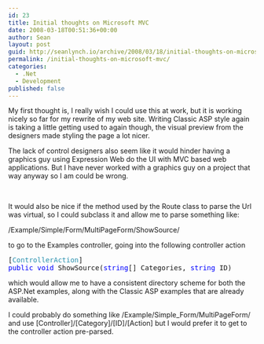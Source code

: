 ```yaml
---
id: 23
title: Initial thoughts on Microsoft MVC
date: 2008-03-18T00:51:36+00:00
author: Sean
layout: post
guid: http://seanlynch.io/archive/2008/03/18/initial-thoughts-on-microsoft-mvc.aspx
permalink: /initial-thoughts-on-microsoft-mvc/
categories:
  - .Net
  - Development
published: false
---
```

My first thought is, I really wish I could use this at work, but it is working nicely so far for my rewrite of my web site. Writing Classic ASP style again is taking a little getting used to again though, the visual preview from the designers made styling the page a lot nicer. 

The lack of control designers also seem like it would hinder having a graphics guy using Expression Web do the UI with MVC based web applications. But I have never worked with a graphics guy on a project that way anyway so I am could be wrong.

 

It would also be nice if the method used by the Route class to parse the Url was virtual, so I could subclass it and allow me to parse something like:

/Example/Simple/Form/MultiPageForm/ShowSource/

to go to the Examples controller, going into the following controller action

<pre class="code">[<span style="color: rgb(43,145,175)">ControllerAction</span>]<br /><span style="color: rgb(0,0,255)">public</span> <span style="color: rgb(0,0,255)">void</span> ShowSource(<span style="color: rgb(0,0,255)">string</span>[] Categories, <span style="color: rgb(0,0,255)">string</span> ID)
</pre>

[](http://11011.net/software/vspaste)

which would allow me to have a consistent directory scheme for both the ASP.Net examples, along with the Classic ASP examples that are already available.

I could probably do something like /Example/Simple_Form/MultiPageForm/ and use [Controller]/[Category]/[ID]/[Action] but I would prefer it to get to the controller action pre-parsed.

